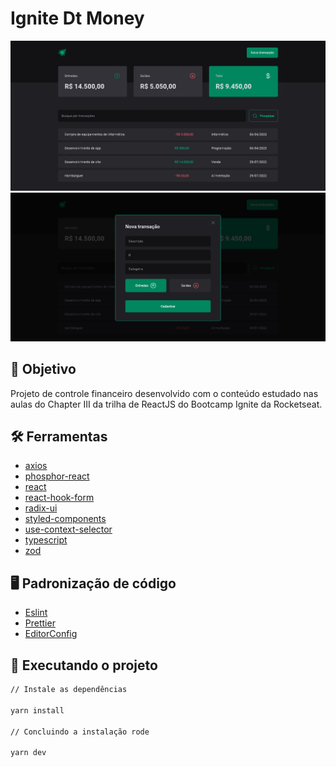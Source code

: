 # Ignite Dt Money

<div align="center">
	<img src="./src/assets/screen01.png" width="800"alt="first-screen"/>
  <img src="./src/assets/screen02.png" width="800"alt="second-screen"/>
</div>

## :dart: Objetivo

Projeto de controle financeiro desenvolvido com o conteúdo estudado nas aulas do
Chapter III da trilha de ReactJS do Bootcamp Ignite da Rocketseat.

## :hammer_and_wrench: Ferramentas

- [axios](https://www.npmjs.com/package/axios)
- [phosphor-react](https://www.npmjs.com/package/phosphor-react)
- [react](https://pt-br.reactjs.org/)
- [react-hook-form](https://react-hook-form.com/)
- [radix-ui](https://www.radix-ui.com/)
- [styled-components](https://styled-components.com/)
- [use-context-selector](https://www.npmjs.com/package/use-context-selector)
- [typescript](https://www.typescriptlang.org/)
- [zod](https://github.com/colinhacks/zod)

## :desktop_computer: Padronização de código

- [Eslint](https://eslint.org/)
- [Prettier](https://prettier.io/)
- [EditorConfig](https://editorconfig.org/)

## :rocket: Executando o projeto

```bash
// Instale as dependências

yarn install

// Concluindo a instalação rode

yarn dev
```
